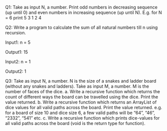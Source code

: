 Q1: Take as input N, a number. Print odd numbers in decreasing sequence (up until
0) and even numbers in increasing sequence (up until N). 
E.g. for N = 6 
print 5 3 1 2 4

Q2: Write a program to calculate the sum of all natural numbers till n using recursion.

Input1:
n = 5

Output1:
15

Input2:
n = 1

Output2:
1

Q3: Take as input N, a number. N is the size of a snakes and ladder board (without
any snakes and ladders). Take as input M, a number. M is the number of faces of
the dice.
    a. Write a recursive function which returns the count of different ways the
    board can be travelled using the dice. Print the value returned.
    b. Write a recursive function which returns an ArrayList of dice values for all
    valid paths across the board. Print the value returned.
    e.g. for a board of size 10 and dice size 6, a few valid paths will be “64”,
    “46”, “2332”, “541” etc.
    c. Write a recursive function which prints dice-values for all valid paths across
    the board (void is the return type for function).


